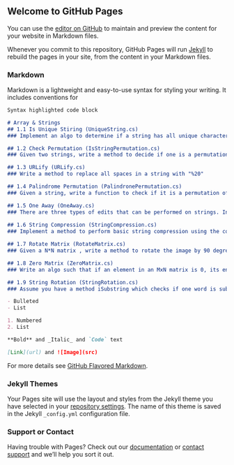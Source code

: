 ## Welcome to GitHub Pages

You can use the [editor on GitHub](https://github.com/vatrivedi/SolvedPuzzlesCSharp/edit/master/README.md) to maintain and preview the content for your website in Markdown files.

Whenever you commit to this repository, GitHub Pages will run [Jekyll](https://jekyllrb.com/) to rebuild the pages in your site, from the content in your Markdown files.

### Markdown

Markdown is a lightweight and easy-to-use syntax for styling your writing. It includes conventions for

```markdown
Syntax highlighted code block

# Array & Strings
## 1.1 Is Unique Stiring (UniqueString.cs) 
### Implement an algo to determine if a string has all unique characters.

## 1.2 Check Permutation (IsStringPermutation.cs)
### Given two strings, write a method to decide if one is a permutation of other. A Permutation of a string is another string that contains same characters, only the order of characters can be different. For example, “abcd” and “dabc” are Permutation of each other. 

## 1.3 URLify (URLify.cs)
### Write a method to replace all spaces in a string with "%20"

## 1.4 Palindrome Permutation (PalindronePermutation.cs)
### Given a string, write a function to check if it is a permutation of a palindrome. A palindrome is a word or phrase that is same forwards and backwards.

## 1.5 One Away (OneAway.cs)
### There are three types of edits that can be performed on strings. Insert a character, remove a character or replace a character. Given 2 strings, write a function to check if they are one edit (or zero edits) away
 
## 1.6 String Compression (StringCompression.cs)
### Implement a method to perform basic string compression using the counts of repeated characters. For e.g. - the string aabcccccaaa would become a2b1c5a3. If the compressed stirng would not become small than the original string, your method should return the original string.

## 1.7 Rotate Matrix (RotateMatrix.cs)
### Given a N*N matrix , write a method to rotate the image by 90 degrees

## 1.8 Zero Matrix (ZeroMatrix.cs)
### Write an algo such that if an element in an MxN matrix is 0, its entire row and column are set to 0

## 1.9 String Rotation (StringRotation.cs)
### Assume you have a method iSubstring which checks if one word is substring of another. Given 2 strings, s1 and s2, write code to check if s2 is a rotation of s1 using only one call to isSubstring (e.g. waterbottle is a rotation of  erbottlewat)

- Bulleted
- List

1. Numbered
2. List

**Bold** and _Italic_ and `Code` text

[Link](url) and ![Image](src)
```

For more details see [GitHub Flavored Markdown](https://guides.github.com/features/mastering-markdown/).

### Jekyll Themes

Your Pages site will use the layout and styles from the Jekyll theme you have selected in your [repository settings](https://github.com/vatrivedi/SolvedPuzzlesCSharp/settings). The name of this theme is saved in the Jekyll `_config.yml` configuration file.

### Support or Contact

Having trouble with Pages? Check out our [documentation](https://help.github.com/categories/github-pages-basics/) or [contact support](https://github.com/contact) and we’ll help you sort it out.
